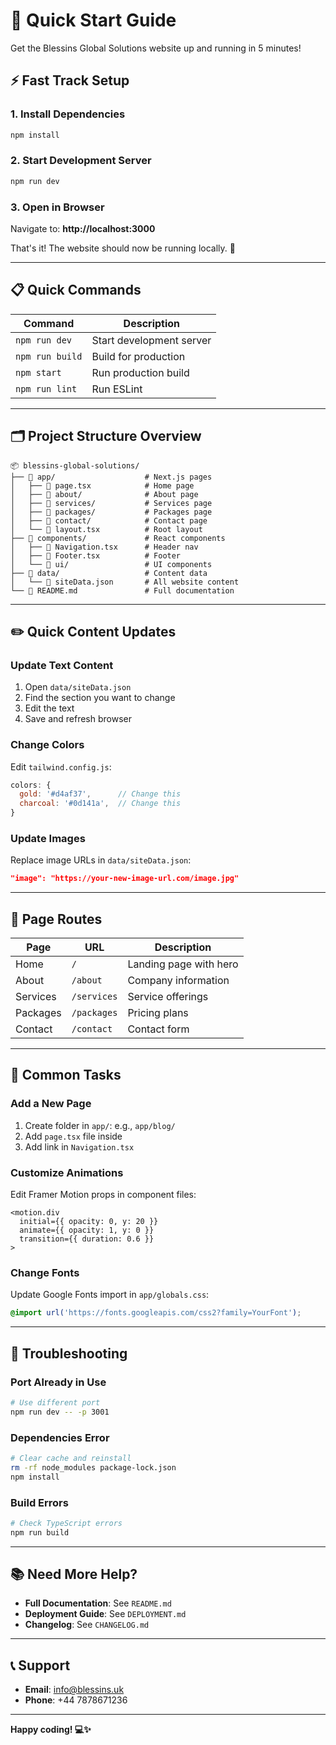 # 🚀 Quick Start Guide

Get the Blessins Global Solutions website up and running in 5 minutes!

## ⚡ Fast Track Setup

### 1. Install Dependencies
```bash
npm install
```

### 2. Start Development Server
```bash
npm run dev
```

### 3. Open in Browser
Navigate to: **http://localhost:3000**

That's it! The website should now be running locally. 🎉

---

## 📋 Quick Commands

| Command | Description |
|---------|-------------|
| `npm run dev` | Start development server |
| `npm run build` | Build for production |
| `npm start` | Run production build |
| `npm run lint` | Run ESLint |

---

## 🗂️ Project Structure Overview

```
📦 blessins-global-solutions/
├── 📁 app/                    # Next.js pages
│   ├── 📄 page.tsx            # Home page
│   ├── 📁 about/              # About page
│   ├── 📁 services/           # Services page
│   ├── 📁 packages/           # Packages page
│   ├── 📁 contact/            # Contact page
│   └── 📄 layout.tsx          # Root layout
├── 📁 components/             # React components
│   ├── 📄 Navigation.tsx      # Header nav
│   ├── 📄 Footer.tsx          # Footer
│   └── 📁 ui/                 # UI components
├── 📁 data/                   # Content data
│   └── 📄 siteData.json       # All website content
└── 📄 README.md               # Full documentation
```

---

## ✏️ Quick Content Updates

### Update Text Content
1. Open `data/siteData.json`
2. Find the section you want to change
3. Edit the text
4. Save and refresh browser

### Change Colors
Edit `tailwind.config.js`:
```javascript
colors: {
  gold: '#d4af37',      // Change this
  charcoal: '#0d141a',  // Change this
}
```

### Update Images
Replace image URLs in `data/siteData.json`:
```json
"image": "https://your-new-image-url.com/image.jpg"
```

---

## 🎨 Page Routes

| Page | URL | Description |
|------|-----|-------------|
| Home | `/` | Landing page with hero |
| About | `/about` | Company information |
| Services | `/services` | Service offerings |
| Packages | `/packages` | Pricing plans |
| Contact | `/contact` | Contact form |

---

## 🔧 Common Tasks

### Add a New Page
1. Create folder in `app/`: e.g., `app/blog/`
2. Add `page.tsx` file inside
3. Add link in `Navigation.tsx`

### Customize Animations
Edit Framer Motion props in component files:
```tsx
<motion.div
  initial={{ opacity: 0, y: 20 }}
  animate={{ opacity: 1, y: 0 }}
  transition={{ duration: 0.6 }}
>
```

### Change Fonts
Update Google Fonts import in `app/globals.css`:
```css
@import url('https://fonts.googleapis.com/css2?family=YourFont');
```

---

## 🐛 Troubleshooting

### Port Already in Use
```bash
# Use different port
npm run dev -- -p 3001
```

### Dependencies Error
```bash
# Clear cache and reinstall
rm -rf node_modules package-lock.json
npm install
```

### Build Errors
```bash
# Check TypeScript errors
npm run build
```

---

## 📚 Need More Help?

- **Full Documentation**: See `README.md`
- **Deployment Guide**: See `DEPLOYMENT.md`
- **Changelog**: See `CHANGELOG.md`

---

## 📞 Support

- **Email**: info@blessins.uk
- **Phone**: +44 7878671236

---

**Happy coding! 💻✨**
